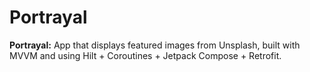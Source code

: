 # Portrayal

**Portrayal:** App that displays featured images from Unsplash, built with MVVM and using Hilt + Coroutines + Jetpack Compose + Retrofit.
